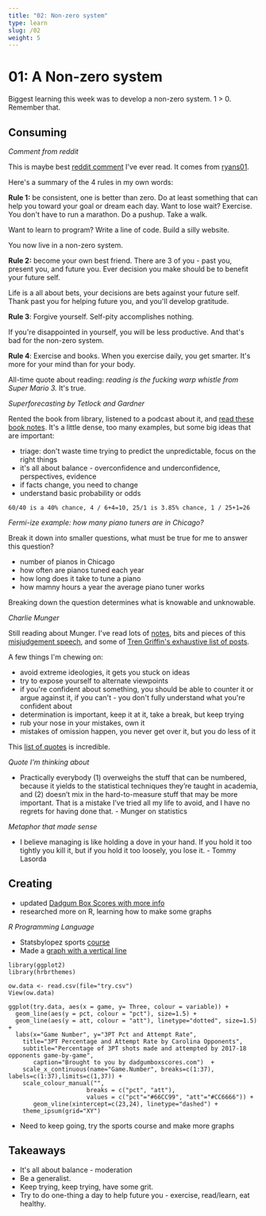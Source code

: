 ```yaml
---
title: "02: Non-zero system"
type: learn
slug: /02
weight: 5
---
```


# 01: A Non-zero system 

Biggest learning this week was to develop a non-zero system. 1 > 0. Remember that. 


## Consuming

*Comment from reddit*

This is maybe best [reddit comment](https://www.reddit.com/r/getdisciplined/comments/1q96b5/i_just_dont_care_about_myself/) I've ever read. It comes from [ryans01](https://www.reddit.com/user/ryans01).

Here's a summary of the 4 rules in my own words: 

**Rule 1:** be consistent, one is better than zero. Do at least something that can help you toward your goal or dream each day. Want to lose wait? Exercise. You don't have to run a marathon. Do a pushup. Take a walk. 

Want to learn to program? Write a line of code. Build a silly website. 

You now live in a non-zero system. 

**Rule 2:** become your own best friend. There are 3 of you - past you, present you, and future you. Ever decision you make should be to benefit your future self. 

Life is a all about bets, your decisions are bets against your future self. Thank past you for helping future you, and you'll develop gratitude. 

**Rule 3**: Forgive yourself. Self-pity accomplishes nothing. 

If you're disappointed in yourself, you will be less productive. And that's bad for the non-zero system. 

**Rule 4**: Exercise and books. When you exercise daily, you get smarter. It's more for your mind than for your body. 

All-time quote about reading: *reading is the fucking warp whistle from Super Mario 3.* It's true. 

*Superforecasting by Tetlock and Gardner* 

Rented the book from library, listened to a podcast about it, and [read these book notes](http://scattered-thoughts.net/blog/2016/01/28/notes-on-superforecasting-the-art-and-science-of-prediction/). It's a little dense, too many examples, but some big ideas that are important: 

- triage: don't waste time trying to predict the unpredictable, focus on the right things
- it's all about balance - overconfidence and underconfidence, perspectives, evidence 
- if facts change, you need to change 
- understand basic probability or odds

```60/40 is a 40% chance, 4 / 6+4=10, 25/1 is 3.85% chance, 1 / 25+1=26```

*Fermi-ize example: how many piano tuners are in Chicago?* 

Break it down into smaller questions, what must be true for me to answer this question? 

- number of pianos in Chicago
- how often are pianos tuned each year
- how long does it take to tune a piano 
- how mamny hours a year the average piano tuner works 

Breaking down the question determines what is knowable and unknowable. 


*Charlie Munger* 

Still reading about Munger. I've read lots of [notes](https://old.ycombinator.com/munger.html), bits and pieces of this [misjudgement speech](http://web.archive.org/web/20151004200748/http://law.indiana.edu/instruction/profession/doc/16_1.pdf), and some of [Tren Griffin's exhaustive list of posts](https://25iq.com/2015/10/30/a-dozen-things-ive-learned-from-charlie-munger-distilled-to-less-than-500-words/). 

A few things I'm chewing on: 

- avoid extreme ideologies, it gets you stuck on ideas
- try to expose yourself to alternate viewpoints 
- if you're confident about something, you should be able to counter it or argue against it, if you can't - you don't fully understand what you're confident about 
- determination is important, keep it at it, take a break, but keep trying 
- rub your nose in your mistakes, own it 
- mistakes of omission happen, you never get over it, but you do less of it 

This [list of quotes](https://25iq.com/quotations/charlie-munger/) is incredible.

*Quote I'm thinking about* 

- Practically everybody (1) overweighs the stuff that can be numbered, because it yields to the statistical techniques they’re taught in academia, and (2) doesn’t mix in the hard-to-measure stuff that may be more important. That is a mistake I’ve tried all my life to avoid, and I have no regrets for having done that. - Munger on statistics 


*Metaphor that made sense* 

- I believe managing is like holding a dove in your hand. If you hold it too tightly you kill it, but if you hold it too loosely, you lose it. - Tommy Lasorda 


## Creating

- updated [Dadgum Box Scores with more info](https://fyi.dadgumboxscores.com/update-04/)
- researched more on R, learning how to make some graphs 

*R Programming Language* 

- Statsbylopez sports [course](https://statsbylopez.com/stats-sports-class/)
- Made a [graph with a vertical line](https://twitter.com/dadgumboxscores) 

```
library(ggplot2)
library(hrbrthemes)

ow.data <- read.csv(file="try.csv")
View(ow.data)

ggplot(try.data, aes(x = game, y= Three, colour = variable)) + 
  geom_line(aes(y = pct, colour = "pct"), size=1.5) +
  geom_line(aes(y = att, colour = "att"), linetype="dotted", size=1.5) +
  labs(x="Game Number", y="3PT Pct and Attempt Rate",  
	title="3PT Percentage and Attempt Rate by Carolina Opponents", 
	subtitle="Percentage of 3PT shots made and attempted by 2017-18 opponents game-by-game",
       caption="Brought to you by dadgumboxscores.com")  +
	scale_x_continuous(name="Game.Number", breaks=c(1:37), labels=c(1:37),limits=c(1,37)) +
	scale_colour_manual("", 
                      breaks = c("pct", "att"),
                      values = c("pct"="#66CC99", "att"="#CC6666")) +
       geom_vline(xintercept=c(23,24), linetype="dashed") + 
	theme_ipsum(grid="XY") 
``` 

- Need to keep going, try the sports course and make more graphs

## Takeaways 

- It's all about balance - moderation
- Be a generalist. 
- Keep trying, keep trying, have some grit. 
- Try to do one-thing a day to help future you - exercise, read/learn, eat healthy. 